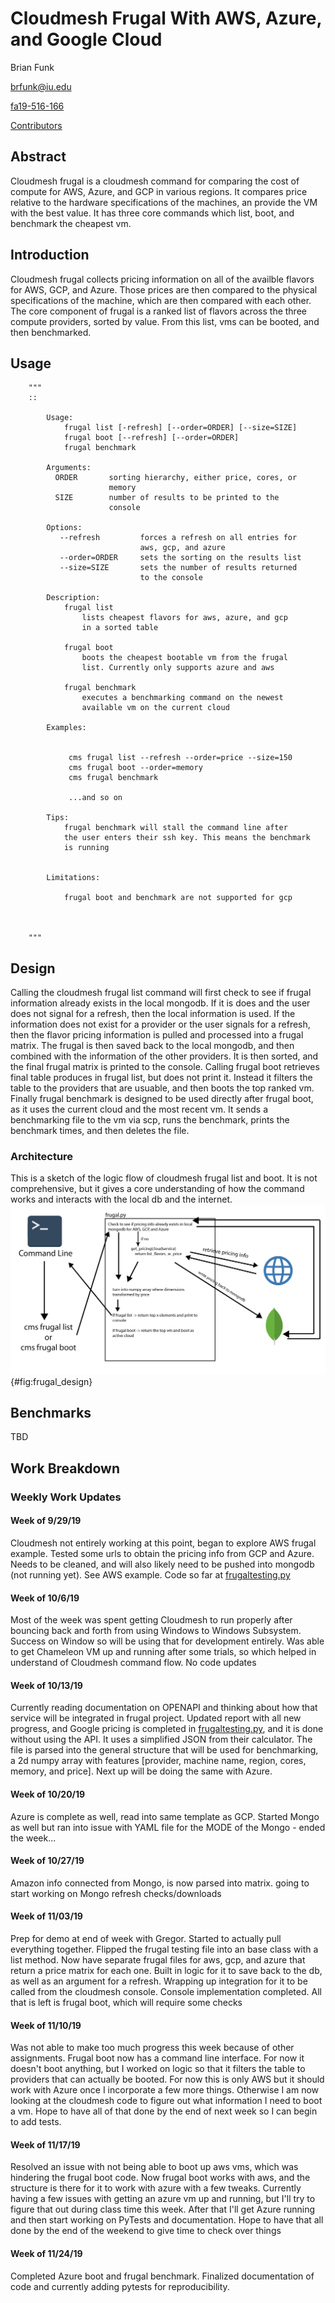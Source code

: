 # Cloudmesh Frugal With AWS, Azure, and Google Cloud

Brian Funk

brfunk@iu.edu

[fa19-516-166](https://github.com/cloudmesh-community/fa19-516-166)

[Contributors](https://github.com/cloudmesh-community/fa19-516-166/graphs/contributors)

## Abstract

Cloudmesh frugal is a cloudmesh command for comparing the cost of compute for AWS, Azure, and GCP in various regions. It compares
price relative to the hardware specifications of the machines, an provide the VM with the best value. It has three core commands which
list, boot, and benchmark the cheapest vm.

## Introduction

Cloudmesh frugal collects pricing information on all of the availble flavors for AWS, GCP, and Azure. Those prices are then
compared to the physical specifications of the machine, which are then compared with each other. The core component of frugal is a
ranked list of flavors across the three compute providers, sorted by value. From this list, vms can be booted, and then benchmarked. 

## Usage

        """
        ::

            Usage:
                frugal list [-refresh] [--order=ORDER] [--size=SIZE]
                frugal boot [--refresh] [--order=ORDER]
                frugal benchmark

            Arguments:
              ORDER       sorting hierarchy, either price, cores, or
                          memory
              SIZE        number of results to be printed to the
                          console

            Options:
               --refresh         forces a refresh on all entries for
                                 aws, gcp, and azure
               --order=ORDER     sets the sorting on the results list
               --size=SIZE       sets the number of results returned
                                 to the console

            Description:
                frugal list
                    lists cheapest flavors for aws, azure, and gcp
                    in a sorted table

                frugal boot
                    boots the cheapest bootable vm from the frugal
                    list. Currently only supports azure and aws

                frugal benchmark
                    executes a benchmarking command on the newest
                    available vm on the current cloud

            Examples:


                 cms frugal list --refresh --order=price --size=150
                 cms frugal boot --order=memory
                 cms frugal benchmark

                 ...and so on
                 
            Tips:
                frugal benchmark will stall the command line after 
                the user enters their ssh key. This means the benchmark
                is running
                

            Limitations:

                frugal boot and benchmark are not supported for gcp



        """

## Design

Calling the cloudmesh frugal list command will first check to see if frugal information already exists in the local mongodb. If it is
does and the user does not signal for a refresh, then the local information is used. If the information does not exist for a provider
or the user signals for a refresh, then the flavor pricing information is pulled and processed into a frugal matrix. The frugal
is then saved back to the local mongodb, and then combined with the information of the other providers. It is then sorted, and the final
frugal matrix is printed to the console. Calling frugal boot retrieves final table produces in frugal list, but does not print it.
Instead it filters the table to the providers that are usuable, and then boots the top ranked vm. Finally frugal benchmark is designed
to be used directly after frugal boot, as it uses the current cloud and the most recent vm. It sends a benchmarking file to the vm via
scp, runs the benchmark, prints the benchmark times, and then deletes the file.

### Architecture

This is a sketch of the logic flow of cloudmesh frugal list and boot. It is not comprehensive, but it gives a core understanding
of how the command works and interacts with the local db and the internet.
![Very rough architecture/design diagram](images/frugal_design.png){#fig:frugal_design}


## Benchmarks

TBD

## Work Breakdown

### Weekly Work Updates

#### Week of 9/29/19

Cloudmesh not entirely working at this point, began to explore AWS frugal example. Tested some urls to obtain the pricing info
from GCP and Azure. Needs to be cleaned, and will also likely need to be pushed into mongodb (not running yet). See AWS example. Code so far
at [frugaltesting.py](https://github.com/cloudmesh-community/fa19-516-166/blob/master/project/frugaltesting.py)

#### Week of 10/6/19

Most of the week was spent getting Cloudmesh to run properly after bouncing back and forth from using Windows to Windows Subsystem.
Success on Window so will be using that for development entirely. Was able to get Chameleon VM up and running after some trials, so
which helped in understand of Cloudmesh command flow. No code updates

#### Week of 10/13/19

Currently reading documentation on OPENAPI and thinking about how that service will be integrated in frugal project.
Updated report with all new progress, and Google pricing is completed in
[frugaltesting.py](https://github.com/cloudmesh-community/fa19-516-166/blob/master/project/frugaltesting.py), and it is done without
using the API. It uses a simplified JSON from their calculator. The file is parsed into the general structure that will be used for
benchmarking, a 2d numpy array with features [provider, machine name, region, cores, memory, and price]. Next up will be doing the
same with Azure.

#### Week of 10/20/19

Azure is complete as well, read into same template as GCP. Started Mongo as well but ran into issue with YAML file for the MODE of
the Mongo - ended the week...

#### Week of 10/27/19

Amazon info connected from Mongo, is now parsed into matrix. going to start working on Mongo refresh checks/downloads

#### Week of 11/03/19

Prep for demo at end of week with Gregor. Started to actually pull everything together. Flipped the frugal testing file into an
base class with a list method. Now have separate frugal files for aws, gcp, and azure that return a price matrix for each one. Built
in logic for it to save back to the db, as well as an argument for a refresh. Wrapping up integration for it to be called from
the cloudmesh console. Console implementation completed. All that is left is frugal boot, which will require some checks

#### Week of 11/10/19

Was not able to make too much progress this week because of other assignments. Frugal boot now has a command line interface. For now
it doesn't boot anything, but I worked on logic so that it filters the table to providers that can actually be booted. For now this
is only AWS but it should work with Azure once I incorporate a few more things. Otherwise I am now looking at the cloudmesh code to
figure out what information I need to boot a vm. Hope to have all of that done by the end of next week so I can begin to add tests.

#### Week of 11/17/19

Resolved an issue with not being able to boot up aws vms, which was hindering the frugal boot code. Now frugal boot works with aws,
and the structure is there for it to work with azure with a few tweaks. Currently having a few issues with getting an azure vm up
and running, but I'll try to figure that out during class time this week. After that I'll get Azure running and then start working
on PyTests and documentation. Hope to have that all done by the end of the weekend to give time to check over things

#### Week of 11/24/19

Completed Azure boot and frugal benchmark. Finalized documentation of code and currently adding pytests for reproducibility. 
